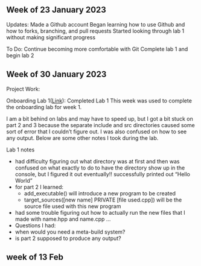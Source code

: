 ## Week of 23 January 2023

Updates:
Made a Github account
Began learning how to use Github and how to forks, branching, and pull requests
Started looking through lab 1 without making significant progress

To Do:
Continue becoming more comfortable with Git
Complete lab 1 and begin lab 2

## Week of 30 January 2023

Project Work:

Onboarding Lab 1([Link](https://github.com/gil92723/Week-1.git)): Completed Lab 1
This week was used to complete the onboarding lab for week 1.

I am a bit behind on labs and may have to speed up, but I got a bit stuck on part 2 and 3 because the separate include and src directories caused some sort of error that I couldn’t figure out. I was also confused on how to see any output. Below are some other notes I took during the lab.

Lab 1 notes

* had difficulty figuring out what directory was at first and then was confused on what exactly to do to have the directory show up in the console, but I figured it out eventually!!
successfully printed out “Hello World”
* for part 2 I learned:
  * add_executable() will introduce a new program to be created
  * target_sources([new name] PRIVATE [file used.cpp]) will be the source file used with this new program
* had some trouble figuring out how to actually run the new files that I made with name.hpp and name.cpp …
* Questions I had:
*   when would you need a meta-build system?
*   is part 2 supposed to produce any output?

## week of 13 Feb

